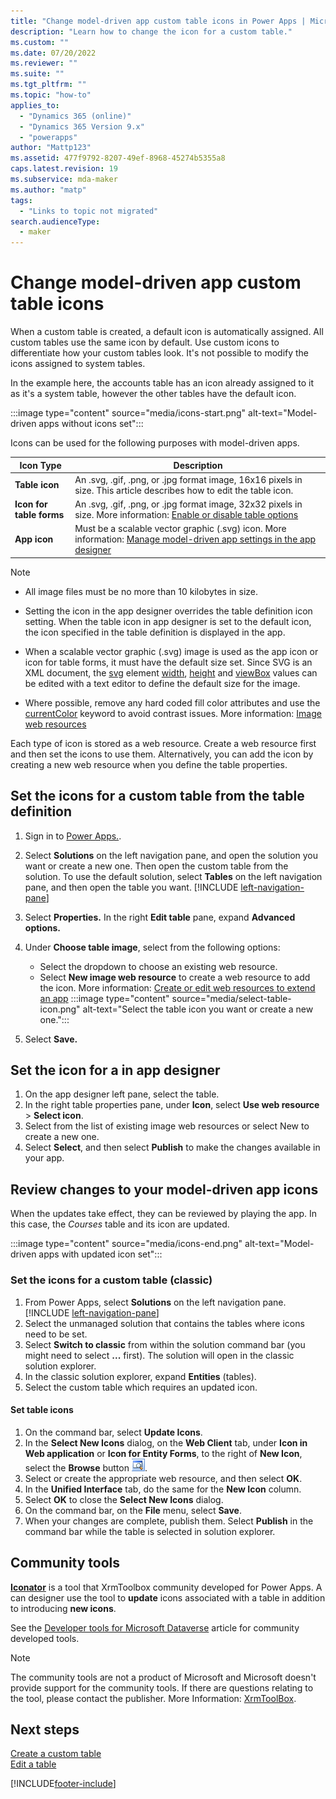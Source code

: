 ```yaml
---
title: "Change model-driven app custom table icons in Power Apps | MicrosoftDocs"
description: "Learn how to change the icon for a custom table."
ms.custom: ""
ms.date: 07/20/2022
ms.reviewer: ""
ms.suite: ""
ms.tgt_pltfrm: ""
ms.topic: "how-to"
applies_to: 
  - "Dynamics 365 (online)"
  - "Dynamics 365 Version 9.x"
  - "powerapps"
author: "Mattp123"
ms.assetid: 477f9792-8207-49ef-8968-45274b5355a8
caps.latest.revision: 19
ms.subservice: mda-maker
ms.author: "matp"
tags: 
  - "Links to topic not migrated"
search.audienceType: 
  - maker
---
```

# Change model-driven app custom table icons

When a custom table is created, a default icon is automatically assigned. All custom tables use the same icon by default. Use custom icons to differentiate how your custom tables look. It's not possible to modify the icons assigned to system tables.

In the example here, the accounts table has an icon already assigned to it as it's a system table, however the other tables have the default icon.

:::image type="content" source="media/icons-start.png" alt-text="Model-driven apps without icons set":::
  
Icons can be used for the following purposes with model-driven apps.

|Icon Type  |Description  |
|---------|---------|
|**Table icon**|An .svg, .gif, .png, or .jpg format image, 16x16 pixels in size. This article describes how to edit the table icon. |
|**Icon for table forms**|An .svg, .gif, .png, or .jpg format image, 32x32 pixels in size. More information: [Enable or disable table options](../data-platform/edit-entities.md#enable-or-disable-table-options) |
|**App icon**|Must be a scalable vector graphic (.svg) icon. More information: [Manage model-driven app settings in the app designer](app-properties.md) |

> [!NOTE]
>
> - All image files must be no more than 10 kilobytes in size.
>
> - Setting the icon in the app designer overrides the table definition icon setting. When the table icon in app designer is set to the default icon, the icon specified in the table definition is displayed in the app.
>
> - When a scalable vector graphic (.svg) image is used as the app icon or icon for table forms, it must have the default size set. Since SVG is an XML document, the [svg](https://developer.mozilla.org/docs/Web/SVG/Element/svg) element [width](https://developer.mozilla.org/docs/Web/SVG/Attribute/width), [height](https://developer.mozilla.org/docs/Web/SVG/Attribute/height) and [viewBox](https://developer.mozilla.org/docs/Web/SVG/Attribute/viewBox) values can be edited with a text editor to define the default size for the image.
>
> - Where possible, remove any hard coded fill color attributes and use the [currentColor](https://developer.mozilla.org/docs/Web/CSS/color_value#currentcolor_keyword) keyword to avoid contrast issues. More information: [Image web resources](../../developer/model-driven-apps/image-web-resources.md)

Each type of icon is stored as a web resource. Create a web resource first and then set the icons to use them. Alternatively, you can add the icon by creating a new web resource when you define the table properties.

## Set the icons for a custom table from the table definition

1. Sign in to [Power Apps.](https://make.powerapps.com/?utm_source=padocs&utm_medium=linkinadoc&utm_campaign=referralsfromdoc).

1. Select **Solutions** on the left navigation pane, and open the solution you want or create a new one. Then open the custom table from the solution. To use the default solution, select **Tables** on the left navigation pane, and then open the table you want. [!INCLUDE [left-navigation-pane](../../includes/left-navigation-pane.md)]

1. Select **Properties.** In the right **Edit table** pane, expand **Advanced options.**

1. Under **Choose table image**, select from the following options:
   - Select the dropdown to choose an existing web resource.
   - Select **New image web resource** to create a web resource to add the icon. More information: [Create or edit web resources to extend an app](create-edit-web-resources.md) 
   :::image type="content" source="media/select-table-icon.png" alt-text="Select the table icon you want or create a new one.":::

1. Select **Save.**

## Set the icon for a in app designer

1. On the app designer left pane, select the table.
1. In the right table properties pane, under **Icon**, select **Use web resource** > **Select icon**.
1. Select from the list of existing image web resources or select New to create a new one.
1. Select **Select**, and then select **Publish** to make the changes available in your app. 

## Review changes to your model-driven app icons

When the updates take effect, they can be reviewed by playing the app. In this case, the *Courses* table and its icon are updated. 

:::image type="content" source="media/icons-end.png" alt-text="Model-driven apps with updated icon set":::

### Set the icons for a custom table (classic)

1. From Power Apps, select **Solutions** on the left navigation pane. [!INCLUDE [left-navigation-pane](../../includes/left-navigation-pane.md)]
1. Select the unmanaged solution that contains the tables where icons need to be set.
1. Select **Switch to classic** from within the solution command bar (you might need to select **...** first). The solution will open in the classic solution explorer.
1. In the classic solution explorer, expand **Entities** (tables).
1. Select the custom table which requires an updated icon.

#### Set table icons

1. On the command bar, select **Update Icons**.
1. In the **Select New Icons** dialog, on the **Web Client** tab, under **Icon in Web application** or **Icon for Entity Forms**, to the right of **New Icon**, select the **Browse** button ![Lookup button.](media/lookup-button-4.gif).
1. Select or create the appropriate web resource, and then select **OK**.
1. In the **Unified Interface** tab, do the same for the **New Icon** column.
1. Select **OK** to close the **Select New Icons** dialog.
1. On the command bar, on the **File** menu, select **Save**.
1. When your changes are complete, publish them. Select **Publish** in the command bar while the table is selected in solution explorer.

## Community tools

**[Iconator](https://www.xrmtoolbox.com/plugins/MscrmTools.Iconator/)** is a tool that XrmToolbox community developed for Power Apps. A can designer use the tool to **update** icons associated with a table in addition to introducing **new icons**.

See the [Developer tools for Microsoft Dataverse](../../developer/data-platform/developer-tools.md) article for community developed tools.

> [!NOTE]
> The community tools are not a product of Microsoft and Microsoft doesn't provide support for the community tools.
> If there are questions relating to the tool, please contact the publisher. More Information: [XrmToolBox](https://www.xrmtoolbox.com).

## Next steps

[Create a custom table](../data-platform/data-platform-create-entity.md)<br />
[Edit a table](../data-platform/edit-entities.md)

[!INCLUDE[footer-include](../../includes/footer-banner.md)]
